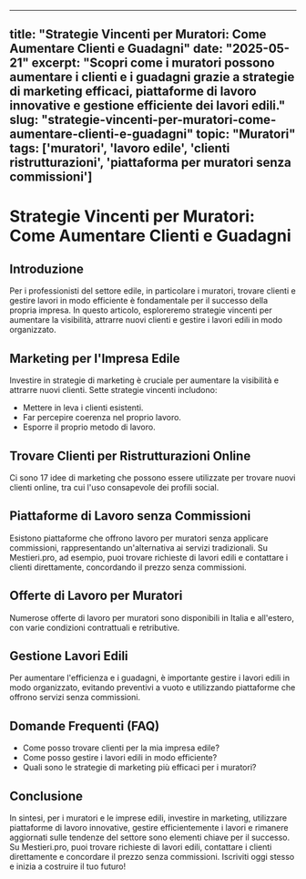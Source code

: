
---
title: "Strategie Vincenti per Muratori: Come Aumentare Clienti e Guadagni"
date: "2025-05-21"
excerpt: "Scopri come i muratori possono aumentare i clienti e i guadagni grazie a strategie di marketing efficaci, piattaforme di lavoro innovative e gestione efficiente dei lavori edili."
slug: "strategie-vincenti-per-muratori-come-aumentare-clienti-e-guadagni"
topic: "Muratori"
tags: ['muratori', 'lavoro edile', 'clienti ristrutturazioni', 'piattaforma per muratori senza commissioni']
---

# Strategie Vincenti per Muratori: Come Aumentare Clienti e Guadagni

## Introduzione

Per i professionisti del settore edile, in particolare i muratori, trovare clienti e gestire lavori in modo efficiente è fondamentale per il successo della propria impresa. In questo articolo, esploreremo strategie vincenti per aumentare la visibilità, attrarre nuovi clienti e gestire i lavori edili in modo organizzato.

## Marketing per l'Impresa Edile

Investire in strategie di marketing è cruciale per aumentare la visibilità e attrarre nuovi clienti. Sette strategie vincenti includono:

* Mettere in leva i clienti esistenti.
* Far percepire coerenza nel proprio lavoro.
* Esporre il proprio metodo di lavoro.

## Trovare Clienti per Ristrutturazioni Online

Ci sono 17 idee di marketing che possono essere utilizzate per trovare nuovi clienti online, tra cui l'uso consapevole dei profili social.

## Piattaforme di Lavoro senza Commissioni

Esistono piattaforme che offrono lavoro per muratori senza applicare commissioni, rappresentando un'alternativa ai servizi tradizionali. Su Mestieri.pro, ad esempio, puoi trovare richieste di lavori edili e contattare i clienti direttamente, concordando il prezzo senza commissioni.

## Offerte di Lavoro per Muratori

Numerose offerte di lavoro per muratori sono disponibili in Italia e all'estero, con varie condizioni contrattuali e retributive.

## Gestione Lavori Edili

Per aumentare l'efficienza e i guadagni, è importante gestire i lavori edili in modo organizzato, evitando preventivi a vuoto e utilizzando piattaforme che offrono servizi senza commissioni.

## Domande Frequenti (FAQ)

* Come posso trovare clienti per la mia impresa edile?
* Come posso gestire i lavori edili in modo efficiente?
* Quali sono le strategie di marketing più efficaci per i muratori?

## Conclusione

In sintesi, per i muratori e le imprese edili, investire in marketing, utilizzare piattaforme di lavoro innovative, gestire efficientemente i lavori e rimanere aggiornati sulle tendenze del settore sono elementi chiave per il successo. Su Mestieri.pro, puoi trovare richieste di lavori edili, contattare i clienti direttamente e concordare il prezzo senza commissioni. Iscriviti oggi stesso e inizia a costruire il tuo futuro!
